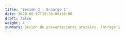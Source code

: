 ```yaml
---
title: 'Sesión 3 - Encargo 1'
date: 2020-06-17T19:30:08+10:00
draft: false
weight: 4
summary: Sesión de presentaciones grupales. Entrega 1
---
```


